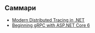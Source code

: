 ## Саммари

- [Modern Distributed Tracing in .NET](./modern-distributed-tracing-core-7/modern-distributed-tracing-core-7.md)
- [Beginning gRPC with ASP.NET Core 6](./summary-begging-grpc-core-6/summary-begging-grpc-core-6.md)
